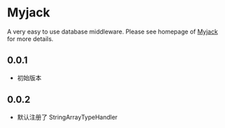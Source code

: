 # Myjack

A very easy to use database middleware. Please see homepage of [Myjack](http://mayanjun.org/projects/myjack) for more details.

## 0.0.1
- 初始版本

## 0.0.2
- 默认注册了 StringArrayTypeHandler
 
